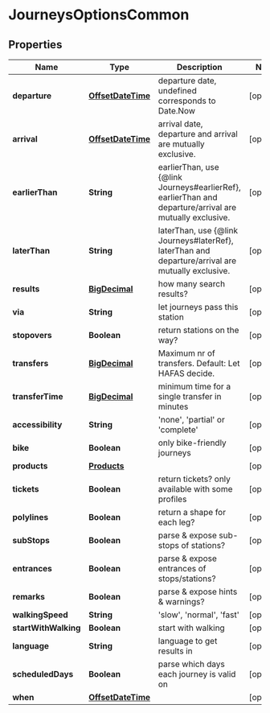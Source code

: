 # JourneysOptionsCommon

## Properties
Name | Type | Description | Notes
------------ | ------------- | ------------- | -------------
**departure** | [**OffsetDateTime**](OffsetDateTime.md) | departure date, undefined corresponds to Date.Now |  [optional]
**arrival** | [**OffsetDateTime**](OffsetDateTime.md) | arrival date, departure and arrival are mutually exclusive. |  [optional]
**earlierThan** | **String** | earlierThan, use {@link Journeys#earlierRef}, earlierThan and departure/arrival are mutually exclusive. |  [optional]
**laterThan** | **String** | laterThan, use {@link Journeys#laterRef}, laterThan and departure/arrival are mutually exclusive. |  [optional]
**results** | [**BigDecimal**](BigDecimal.md) | how many search results? |  [optional]
**via** | **String** | let journeys pass this station |  [optional]
**stopovers** | **Boolean** | return stations on the way? |  [optional]
**transfers** | [**BigDecimal**](BigDecimal.md) | Maximum nr of transfers. Default: Let HAFAS decide. |  [optional]
**transferTime** | [**BigDecimal**](BigDecimal.md) | minimum time for a single transfer in minutes |  [optional]
**accessibility** | **String** | &#x27;none&#x27;, &#x27;partial&#x27; or &#x27;complete&#x27; |  [optional]
**bike** | **Boolean** | only bike-friendly journeys |  [optional]
**products** | [**Products**](Products.md) |  |  [optional]
**tickets** | **Boolean** | return tickets? only available with some profiles |  [optional]
**polylines** | **Boolean** | return a shape for each leg? |  [optional]
**subStops** | **Boolean** | parse &amp; expose sub-stops of stations? |  [optional]
**entrances** | **Boolean** | parse &amp; expose entrances of stops/stations? |  [optional]
**remarks** | **Boolean** | parse &amp; expose hints &amp; warnings? |  [optional]
**walkingSpeed** | **String** | &#x27;slow&#x27;, &#x27;normal&#x27;, &#x27;fast&#x27; |  [optional]
**startWithWalking** | **Boolean** | start with walking |  [optional]
**language** | **String** | language to get results in |  [optional]
**scheduledDays** | **Boolean** | parse which days each journey is valid on |  [optional]
**when** | [**OffsetDateTime**](OffsetDateTime.md) |  |  [optional]
